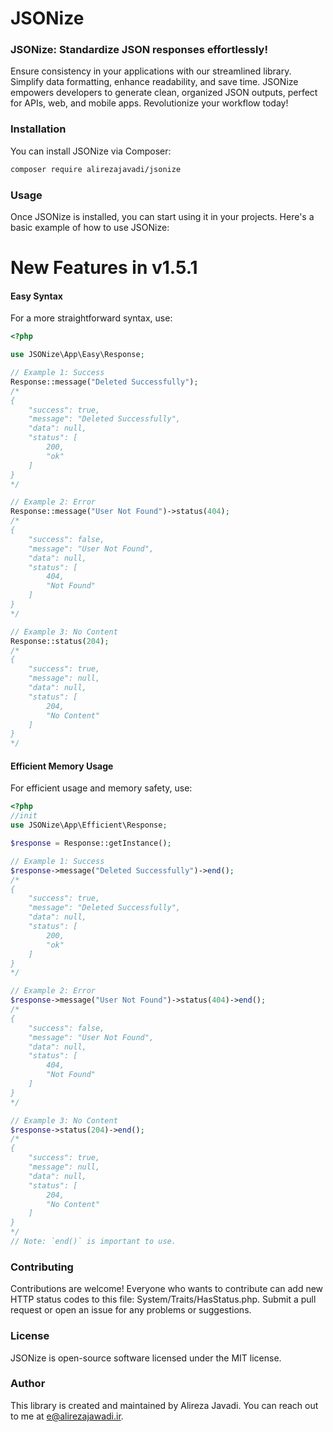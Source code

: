 # JSONize

### JSONize: Standardize JSON responses effortlessly!

Ensure consistency in your applications with our streamlined library. Simplify data formatting, enhance readability, and save time. JSONize empowers developers to generate clean, organized JSON outputs, perfect for APIs, web, and mobile apps. Revolutionize your workflow today!

### Installation

You can install JSONize via Composer:

```bash
composer require alirezajavadi/jsonize
```

### Usage

Once JSONize is installed, you can start using it in your projects. Here's a basic example of how to use JSONize:

# New Features in v1.5.1

#### Easy Syntax

For a more straightforward syntax, use:

```php
<?php

use JSONize\App\Easy\Response;

// Example 1: Success
Response::message("Deleted Successfully");
/*
{
    "success": true,
    "message": "Deleted Successfully",
    "data": null,
    "status": [
        200,
        "ok"
    ]
}
*/

// Example 2: Error
Response::message("User Not Found")->status(404);
/*
{
    "success": false,
    "message": "User Not Found",
    "data": null,
    "status": [
        404,
        "Not Found"
    ]
}
*/

// Example 3: No Content
Response::status(204);
/*
{
    "success": true,
    "message": null,
    "data": null,
    "status": [
        204,
        "No Content"
    ]
}
*/
```

#### Efficient Memory Usage

For efficient usage and memory safety, use:

```php
<?php
//init
use JSONize\App\Efficient\Response;

$response = Response::getInstance();

// Example 1: Success
$response->message("Deleted Successfully")->end();
/*
{
    "success": true,
    "message": "Deleted Successfully",
    "data": null,
    "status": [
        200,
        "ok"
    ]
}
*/

// Example 2: Error
$response->message("User Not Found")->status(404)->end();
/*
{
    "success": false,
    "message": "User Not Found",
    "data": null,
    "status": [
        404,
        "Not Found"
    ]
}
*/

// Example 3: No Content
$response->status(204)->end();
/*
{
    "success": true,
    "message": null,
    "data": null,
    "status": [
        204,
        "No Content"
    ]
}
*/
// Note: `end()` is important to use.

```

### Contributing

Contributions are welcome! Everyone who wants to contribute can add new HTTP status codes to this file: System/Traits/HasStatus.php. Submit a pull request or open an issue for any problems or suggestions.

### License

JSONize is open-source software licensed under the MIT license.

### Author

This library is created and maintained by Alireza Javadi. You can reach out to me at e@alirezajawadi.ir.
